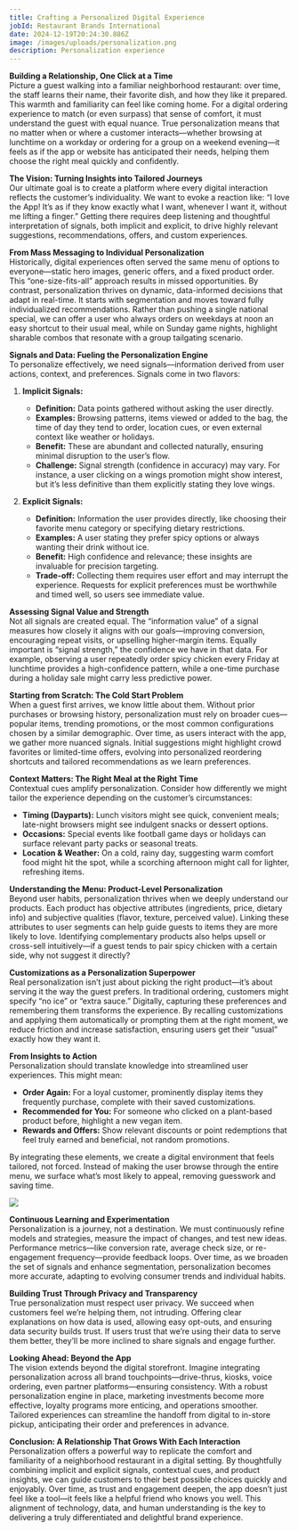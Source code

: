 ```yaml
---
title: Crafting a Personalized Digital Experience
jobId: Restaurant Brands International
date: 2024-12-19T20:24:30.886Z
image: /images/uploads/personalization.png
description: Personalization experience
---
```

**Building a Relationship, One Click at a Time**\
Picture a guest walking into a familiar neighborhood restaurant: over time, the staff learns their name, their favorite dish, and how they like it prepared. This warmth and familiarity can feel like coming home. For a digital ordering experience to match (or even surpass) that sense of comfort, it must understand the guest with equal nuance. True personalization means that no matter when or where a customer interacts—whether browsing at lunchtime on a workday or ordering for a group on a weekend evening—it feels as if the app or website has anticipated their needs, helping them choose the right meal quickly and confidently.

**The Vision: Turning Insights into Tailored Journeys**\
Our ultimate goal is to create a platform where every digital interaction reflects the customer’s individuality. We want to evoke a reaction like: “I love the App! It’s as if they know exactly what I want, whenever I want it, without me lifting a finger.” Getting there requires deep listening and thoughtful interpretation of signals, both implicit and explicit, to drive highly relevant suggestions, recommendations, offers, and custom experiences.

**From Mass Messaging to Individual Personalization**\
Historically, digital experiences often served the same menu of options to everyone—static hero images, generic offers, and a fixed product order. This “one-size-fits-all” approach results in missed opportunities. By contrast, personalization thrives on dynamic, data-informed decisions that adapt in real-time. It starts with segmentation and moves toward fully individualized recommendations. Rather than pushing a single national special, we can offer a user who always orders on weekdays at noon an easy shortcut to their usual meal, while on Sunday game nights, highlight sharable combos that resonate with a group tailgating scenario.

**Signals and Data: Fueling the Personalization Engine**\
To personalize effectively, we need signals—information derived from user actions, context, and preferences. Signals come in two flavors:

1. **Implicit Signals:**

   * **Definition:** Data points gathered without asking the user directly.
   * **Examples:** Browsing patterns, items viewed or added to the bag, the time of day they tend to order, location cues, or even external context like weather or holidays.
   * **Benefit:** These are abundant and collected naturally, ensuring minimal disruption to the user’s flow.
   * **Challenge:** Signal strength (confidence in accuracy) may vary. For instance, a user clicking on a wings promotion might show interest, but it’s less definitive than them explicitly stating they love wings.
2. **Explicit Signals:**

   * **Definition:** Information the user provides directly, like choosing their favorite menu category or specifying dietary restrictions.
   * **Examples:** A user stating they prefer spicy options or always wanting their drink without ice.
   * **Benefit:** High confidence and relevance; these insights are invaluable for precision targeting.
   * **Trade-off:** Collecting them requires user effort and may interrupt the experience. Requests for explicit preferences must be worthwhile and timed well, so users see immediate value.

**Assessing Signal Value and Strength**\
Not all signals are created equal. The “information value” of a signal measures how closely it aligns with our goals—improving conversion, encouraging repeat visits, or upselling higher-margin items. Equally important is “signal strength,” the confidence we have in that data. For example, observing a user repeatedly order spicy chicken every Friday at lunchtime provides a high-confidence pattern, while a one-time purchase during a holiday sale might carry less predictive power.

**Starting from Scratch: The Cold Start Problem**\
When a guest first arrives, we know little about them. Without prior purchases or browsing history, personalization must rely on broader cues—popular items, trending promotions, or the most common configurations chosen by a similar demographic. Over time, as users interact with the app, we gather more nuanced signals. Initial suggestions might highlight crowd favorites or limited-time offers, evolving into personalized reordering shortcuts and tailored recommendations as we learn preferences.

**Context Matters: The Right Meal at the Right Time**\
Contextual cues amplify personalization. Consider how differently we might tailor the experience depending on the customer’s circumstances:

* **Timing (Dayparts):** Lunch visitors might see quick, convenient meals; late-night browsers might see indulgent snacks or dessert options.
* **Occasions:** Special events like football game days or holidays can surface relevant party packs or seasonal treats.
* **Location & Weather:** On a cold, rainy day, suggesting warm comfort food might hit the spot, while a scorching afternoon might call for lighter, refreshing items.

**Understanding the Menu: Product-Level Personalization**\
Beyond user habits, personalization thrives when we deeply understand our products. Each product has objective attributes (ingredients, price, dietary info) and subjective qualities (flavor, texture, perceived value). Linking these attributes to user segments can help guide guests to items they are more likely to love. Identifying complementary products also helps upsell or cross-sell intuitively—if a guest tends to pair spicy chicken with a certain side, why not suggest it directly?

**Customizations as a Personalization Superpower**\
Real personalization isn’t just about picking the right product—it’s about serving it the way the guest prefers. In traditional ordering, customers might specify “no ice” or “extra sauce.” Digitally, capturing these preferences and remembering them transforms the experience. By recalling customizations and applying them automatically or prompting them at the right moment, we reduce friction and increase satisfaction, ensuring users get their “usual” exactly how they want it.

**From Insights to Action**\
Personalization should translate knowledge into streamlined user experiences. This might mean:

* **Order Again:** For a loyal customer, prominently display items they frequently purchase, complete with their saved customizations.
* **Recommended for You:** For someone who clicked on a plant-based product before, highlight a new vegan item.
* **Rewards and Offers:** Show relevant discounts or point redemptions that feel truly earned and beneficial, not random promotions.

By integrating these elements, we create a digital environment that feels tailored, not forced. Instead of making the user browse through the entire menu, we surface what’s most likely to appeal, removing guesswork and saving time.

![](/images/uploads/personalization.png)

**Continuous Learning and Experimentation**\
Personalization is a journey, not a destination. We must continuously refine models and strategies, measure the impact of changes, and test new ideas. Performance metrics—like conversion rate, average check size, or re-engagement frequency—provide feedback loops. Over time, as we broaden the set of signals and enhance segmentation, personalization becomes more accurate, adapting to evolving consumer trends and individual habits.

**Building Trust Through Privacy and Transparency**\
True personalization must respect user privacy. We succeed when customers feel we’re helping them, not intruding. Offering clear explanations on how data is used, allowing easy opt-outs, and ensuring data security builds trust. If users trust that we’re using their data to serve them better, they’ll be more inclined to share signals and engage further.

**Looking Ahead: Beyond the App**\
The vision extends beyond the digital storefront. Imagine integrating personalization across all brand touchpoints—drive-thrus, kiosks, voice ordering, even partner platforms—ensuring consistency. With a robust personalization engine in place, marketing investments become more effective, loyalty programs more enticing, and operations smoother. Tailored experiences can streamline the handoff from digital to in-store pickup, anticipating their order and preferences in advance.

**Conclusion: A Relationship That Grows With Each Interaction**\
Personalization offers a powerful way to replicate the comfort and familiarity of a neighborhood restaurant in a digital setting. By thoughtfully combining implicit and explicit signals, contextual cues, and product insights, we can guide customers to their best possible choices quickly and enjoyably. Over time, as trust and engagement deepen, the app doesn’t just feel like a tool—it feels like a helpful friend who knows you well. This alignment of technology, data, and human understanding is the key to delivering a truly differentiated and delightful brand experience.
